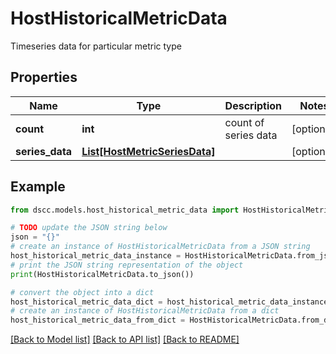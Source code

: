 # HostHistoricalMetricData

Timeseries data for particular metric type

## Properties

Name | Type | Description | Notes
------------ | ------------- | ------------- | -------------
**count** | **int** | count of series data | [optional] 
**series_data** | [**List[HostMetricSeriesData]**](HostMetricSeriesData.md) |  | [optional] 

## Example

```python
from dscc.models.host_historical_metric_data import HostHistoricalMetricData

# TODO update the JSON string below
json = "{}"
# create an instance of HostHistoricalMetricData from a JSON string
host_historical_metric_data_instance = HostHistoricalMetricData.from_json(json)
# print the JSON string representation of the object
print(HostHistoricalMetricData.to_json())

# convert the object into a dict
host_historical_metric_data_dict = host_historical_metric_data_instance.to_dict()
# create an instance of HostHistoricalMetricData from a dict
host_historical_metric_data_from_dict = HostHistoricalMetricData.from_dict(host_historical_metric_data_dict)
```
[[Back to Model list]](../README.md#documentation-for-models) [[Back to API list]](../README.md#documentation-for-api-endpoints) [[Back to README]](../README.md)



